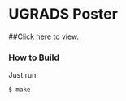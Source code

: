 # UGRADS Poster

##[Click here to view.](https://github.com/yaxonomic/UGRADS-Poster/releases/download/ugrads/poster.pdf)


### How to Build
Just run:
```
$ make
```
